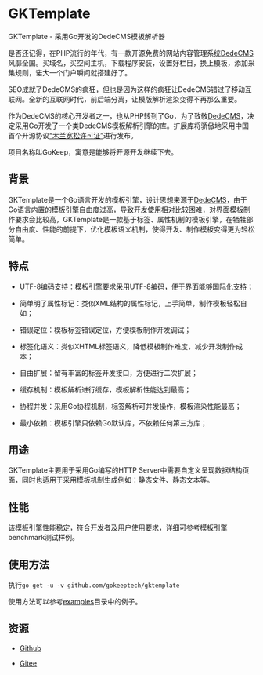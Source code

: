 # GKTemplate

GKTemplate - 采用Go开发的DedeCMS模板解析器

是否还记得，在PHP流行的年代，有一款开源免费的网站内容管理系统[DedeCMS](https://github.com/dedetech/DedeCMSv5)风靡全国。买域名，买空间主机，下载程序安装，设置好栏目，换上模板，添加采集规则，诺大一个门户瞬间就搭建好了。

SEO成就了DedeCMS的疯狂，但也是因为这样的疯狂让DedeCMS错过了移动互联网。全新的互联网时代，前后端分离，让模版解析渲染变得不再那么重要。

作为DedeCMS的核心开发者之一，也从PHP转到了Go，为了致敬[DedeCMS](https://github.com/dedetech/DedeCMSv5)，决定采用Go开发了一个类DedeCMS模板解析引擎的库。扩展库将骄傲地采用中国首个开源协议[“木兰宽松许可证”](http://license.coscl.org.cn/MulanPSL/)进行发布。

项目名称叫GoKeep，寓意是能够将开源开发继续下去。

## 背景

GKTemplate是一个Go语言开发的模板引擎，设计思想来源于[DedeCMS](https://github.com/dedetech/DedeCMSv5)，由于Go语言内置的模板引擎自由度过高，导致开发使用相对比较困难，对界面模板制作要求会比较高，GKTemplate是一款基于标签、属性机制的模板引擎，在牺牲部分自由度、性能的前提下，优化模板语义机制，使得开发、制作模板变得更为轻松简单。

## 特点

- UTF-8编码支持：模板引擎要求采用UTF-8编码，便于界面能够国际化支持；

- 简单明了属性标记：类似XML结构的属性标记，上手简单，制作模板轻松自如；

- 错误定位：模板标签错误定位，方便模板制作开发调试；

- 标签化语义：类似XHTML标签语义，降低模板制作难度，减少开发制作成本；

- 自由扩展：留有丰富的标签开发接口，方便进行二次扩展；

- 缓存机制：模板解析进行缓存，模板解析性能达到最高；

- 协程并发：采用Go协程机制，标签解析可并发操作，模板渲染性能最高；

- 最小依赖：模板引擎只依赖Go默认库，不依赖任何第三方库；

## 用途

GKTemplate主要用于采用Go编写的HTTP Server中需要自定义呈现数据结构页面，同时也适用于采用模板机制生成例如：静态文件、静态文本等。

## 性能

该模板引擎性能稳定，符合开发者及用户使用要求，详细可参考模板引擎benchmark测试样例。

## 使用方法

执行`go get -u -v github.com/gokeeptech/gktemplate`

使用方法可以参考[examples](./examples)目录中的例子。

## 资源

- [Github](https://github.com/gokeeptech/gktemplate)

- [Gitee](https://gitee.com/GoKeep/gktemplate)
